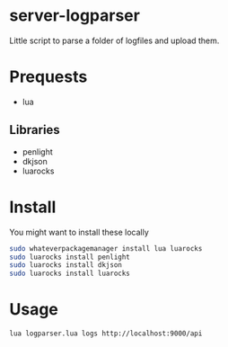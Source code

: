 server-logparser
================

Little script to parse a folder of logfiles and upload them.

# Prequests

- lua

## Libraries
- penlight
- dkjson
- luarocks

# Install

You might want to install these locally

```sh
sudo whateverpackagemanager install lua luarocks
sudo luarocks install penlight
sudo luarocks install dkjson
sudo luarocks install luarocks
```

# Usage 

```sh
lua logparser.lua logs http://localhost:9000/api
```
